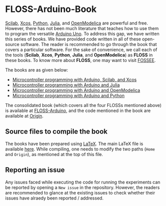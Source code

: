# FLOSS-Arduino-Book
[Scilab](https://www.scilab.org/), [Xcos](https://www.scilab.org/software/xcos), [Python](https://www.python.org/), [Julia](https://julialang.org/), and [OpenModelica](https://www.openmodelica.org/) are powerful and free. However, there has not been much literature that teaches how to use them to program the versatile [Arduino Uno](https://www.arduino.cc/en/Guide/ArduinoUno). To address this gap, we have written this series of books. We have provided code written in all of these open-source software. The reader is recommended to go through the book that covers a particular software. For the sake of convenience, we call each of the tools (**Scilab**, **Xcos**, **Python**, **Julia**, and **OpenModelica**) as **FLOSS** in these books. To know more about **FLOSS**, one may want to visit [FOSSEE](https://fossee.in/). 

The books are as given below:
* [Microcontroller programming with Arduino, Scilab, and Xcos](https://github.com/FOSSEE/FLOSS-Arduino-Book/blob/master/Microcontroller-programming-with-Arduino-Scilab-and-Xcos.pdf)
* [Microcontroller programming with Arduino and Julia](https://github.com/FOSSEE/FLOSS-Arduino-Book/blob/master/Microcontroller-programming-with-Arduino-and-Julia.pdf)
* [Microcontroller programming with Arduino and OpenModelica](https://github.com/FOSSEE/FLOSS-Arduino-Book/blob/master/Microcontroller-programming-with-Arduino-and-OpenModelica.pdf)
* [Microcontroller programming with Arduino and Python](https://github.com/FOSSEE/FLOSS-Arduino-Book/blob/master/Microcontroller-programming-with-Arduino-and-Python.pdf)

The consolidated book (which covers all the four FLOSSs mentioned above) is available at [FLOSS-Arduino](https://github.com/FOSSEE/FLOSS-Arduino-Book/blob/master/floss-arduino.pdf), and the code mentioned in the book are available at [Origin](https://github.com/FOSSEE/FLOSS-Arduino-Book/tree/master/Origin). 


## Source files to compile the book 
The books have been prepared using [LaTeX](https://www.latex-project.org/). The main LaTeX file is available [here](https://github.com/FOSSEE/FLOSS-Arduino-Book/blob/master/floss-arduino.tex). While compiling, one needs to modify the two paths (`Home` and `Origin`), as mentioned at the top of this file. 


## Reporting an issue 
Any issues faced while executing the code for running the experiments can be reported by opening a `New issue` in the repository. However, the readers are recommended to glance at the existing issues to check whether their issues have alraedy been reported / addressed. 

